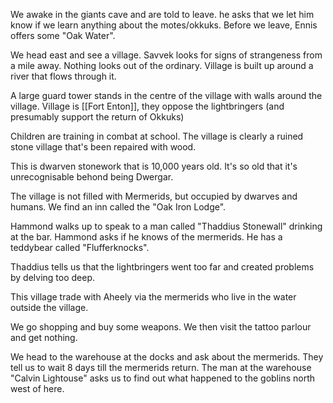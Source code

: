 We awake in the giants cave and are told to leave. he asks that we let him know if we learn anything about the motes/okkuks. Before we leave, Ennis offers some "Oak Water". 

We head east and see a village. Savvek looks for signs of strangeness from a mile away. Nothing looks out of the ordinary. Village is built up around a river that flows through it.

A large guard tower stands in the centre of the village with walls around the village. Village is [[Fort Enton]], they oppose the lightbringers (and presumably support the return of Okkuks)

Children are training in combat at school.  The village is clearly a ruined stone village that's been repaired with wood.

This is dwarven stonework that is 10,000 years old. It's so old that it's unrecognisable behond being Dwergar. 

The village is not filled with Mermerids, but occupied by dwarves and humans. We find an inn called the "Oak Iron Lodge". 

Hammond walks up to speak to a man called "Thaddius Stonewall" drinking at the bar. Hammond asks if he knows of the mermerids. He has a teddybear called "Flufferknocks".

Thaddius tells us that the lightbringers went too far and created problems by delving too deep. 

This village trade with Aheely via the mermerids who live in the water outside the village.

We go shopping and buy some weapons. We then visit the tattoo parlour and get nothing.

We head to the warehouse at the docks and ask about the mermerids. They tell us to wait 8 days till the mermerids return. The man at the warehouse "Calvin Lightouse" asks us to find out what happened to the goblins north west of here.